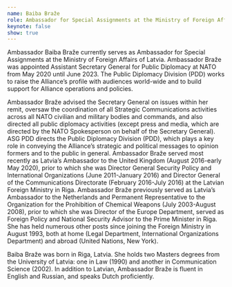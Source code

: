 ```yaml
---
name: Baiba Braže
role: Ambassador for Special Assignments at the Ministry of Foreign Affairs Latvia and Former Assistant Secretary General at NATO
keynote: false
show: true
---
```


Ambassador Baiba Braže currently serves as Ambassador for Special Assignments at the Ministry of Foreign Affairs of Latvia. Ambassador Braže was appointed Assistant Secretary General for Public Diplomacy at NATO from May 2020 until June 2023. The Public Diplomacy Division (PDD) works to raise the Alliance’s profile with audiences world-wide and to build support for Alliance operations and policies.

Ambassador Braže advised the Secretary General on issues within her remit, oversaw the coordination of all Strategic Communications activities across all NATO civilian and military bodies and commands, and also directed all public diplomacy activities (except press and media, which are directed by the NATO Spokesperson on behalf of the Secretary General). ASG PDD directs the Public Diplomacy Division (PDD), which plays a key role in conveying the Alliance’s strategic and political messages to opinion formers and to the public in general.
Ambassador Braže served most recently as Latvia’s Ambassador to the United Kingdom (August 2016-early May 2020), prior to which she was Director General Security Policy and International Organizations (June 2011-January 2016) and Director General of the Communications Directorate (February 2016-July 2016) at the Latvian Foreign Ministry in Riga. Ambassador Braže previously served as Latvia’s Ambassador to the Netherlands and Permanent Representative to the Organization for the Prohibition of Chemical Weapons (July 2003-August 2008), prior to which she was Director of the Europe Department, served as Foreign Policy and National Security Advisor to the Prime Minister in Riga. She has held numerous other posts since joining the Foreign Ministry in August 1993, both at home (Legal Department, International Organizations Department) and abroad (United Nations, New York).

Baiba Braže was born in Riga, Latvia. She holds two Masters degrees from the University of Latvia: one in Law (1990) and another in Communication Science (2002). In addition to Latvian, Ambassador Braže is fluent in English and Russian, and speaks Dutch proficiently.